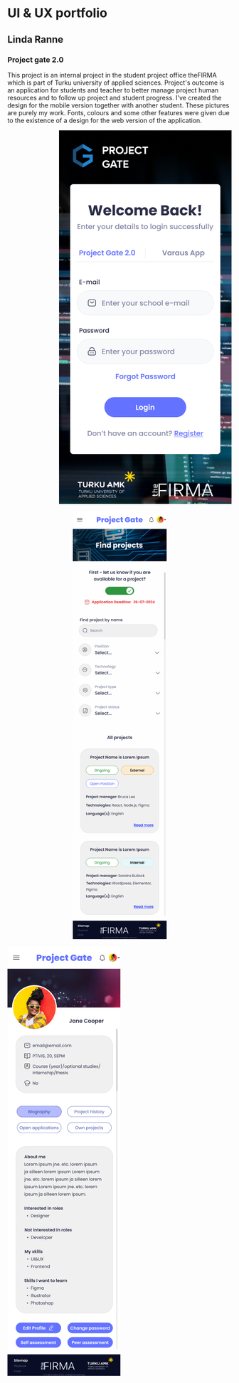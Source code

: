 # UI & UX portfolio
## Linda Ranne


### Project gate 2.0
This project is an internal project in the student project office theFIRMA which is part of Turku university of applied sciences. 
Project's outcome is an application for students and teacher to better manage project human resources and to follow up project and student progress. 
I've created the design for the mobile version together with another student. These pictures are purely my work. 
Fonts, colours and some other features were given due to the existence of a design for the web version of the application. 

<p style= "text-align: right"><img src= "Public/PG_Sign_In.png" alt="Sign in page" width="388" heigth="840"></p>
<p style= "text-align: center"><img src= "Public/PG_Find_Projects.png" alt= "Find projects page" width="211" heigth="962"></p>
<p style= "text-align: left"><img src= "Public/PG_Profile_Page.png" alt= "Profile page" width="254" heigth="965"></p>



